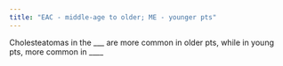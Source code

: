 ```yaml
---
title: "EAC - middle-age to older; ME - younger pts"
---
```

Cholesteatomas in the ___ are more common in older pts, while in young pts, more common in ____

